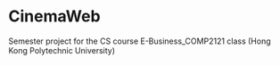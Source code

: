 # CinemaWeb
Semester project for the CS course E-Business_COMP2121 class (Hong Kong Polytechnic University)

